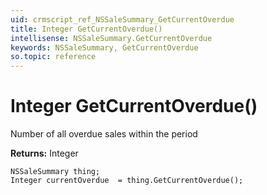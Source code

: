 ```yaml
---
uid: crmscript_ref_NSSaleSummary_GetCurrentOverdue
title: Integer GetCurrentOverdue()
intellisense: NSSaleSummary.GetCurrentOverdue
keywords: NSSaleSummary, GetCurrentOverdue
so.topic: reference
---
```


# Integer GetCurrentOverdue()

Number of all overdue sales within the period

**Returns:** Integer

```crmscript
NSSaleSummary thing;
Integer currentOverdue  = thing.GetCurrentOverdue();
```

